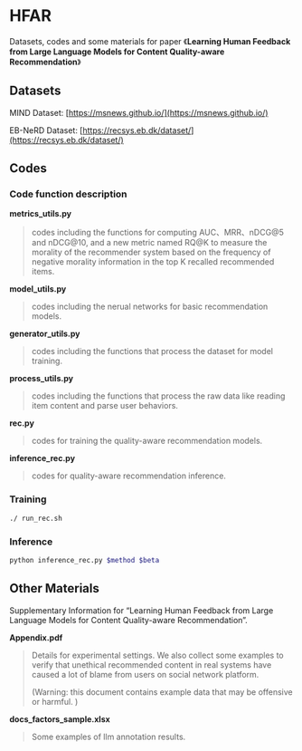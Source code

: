 # HFAR
Datasets, codes and some materials for paper 《**Learning Human Feedback from Large Language Models for Content Quality-aware Recommendation**》

## Datasets
MIND Dataset: [https://msnews.github.io/](https://msnews.github.io/)

EB-NeRD Dataset: [https://recsys.eb.dk/dataset/](https://recsys.eb.dk/dataset/)

## Codes

### Code function description
**metrics_utils.py**
> codes including the functions for computing AUC、MRR、nDCG@5 and nDCG@10, and a new metric named RQ@K to measure the morality of the recommender system based on the frequency of negative morality information in the top K recalled recommended items.

**model_utils.py**
> codes including the nerual networks for basic recommendation models.

**generator_utils.py**
> codes including the functions that process the dataset for model training.

**process_utils.py**
> codes including the functions that process the raw data like reading item content and parse user behaviors.

**rec.py**
> codes for training the quality-aware recommendation models.

**inference_rec.py**
> codes for quality-aware recommendation inference. 

### **Training**
```bash
./ run_rec.sh
```
### Inference
```bash
python inference_rec.py $method $beta
```

## Other Materials 
Supplementary Information for “Learning Human Feedback from Large Language Models for Content Quality-aware Recommendation”.

**Appendix.pdf**
> Details for experimental settings.
> We also collect some examples to verify that unethical recommended content in real systems have caused a lot of blame from users on social network platform.
>
> (Warning: this document contains example data that may be offensive or harmful. )

**docs_factors_sample.xlsx**
> Some examples of llm annotation results.




 

